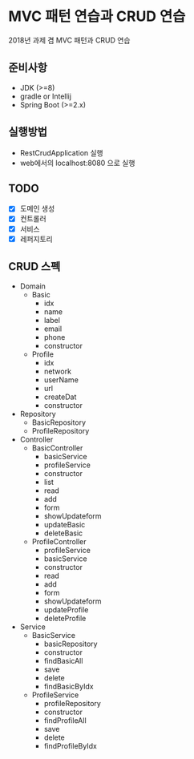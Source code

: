 # MVC 패턴 연습과 CRUD 연습
2018년 과제 겸 MVC 패턴과 CRUD 연습

## 준비사항

* JDK (>=8)
* gradle or Intellij
* Spring Boot (>=2.x)

## 실행방법

* RestCrudApplication 실행
* web에서의 localhost:8080 으로 실행

## TODO

- [x] 도메인 생성
- [x] 컨트롤러
- [x] 서비스
- [x] 레퍼지토리

## CRUD 스펙
* Domain
    * Basic
        * idx
        * name
        * label
        * email
        * phone
        * constructor
    * Profile
        * idx
        * network
        * userName
        * url
        * createDat
        * constructor
* Repository
    * BasicRepository
    * ProfileRepository
* Controller
    * BasicController
        * basicService
        * profileService
        * constructor
        * list
        * read
        * add
        * form
        * showUpdateform
        * updateBasic
        * deleteBasic
    * ProfileController
        * profileService
        * basicService
        * constructor
        * read
        * add
        * form
        * showUpdateform
        * updateProfile
        * deleteProfile
* Service
    * BasicService
        * basicRepository
        * constructor
        * findBasicAll
        * save
        * delete
        * findBasicByIdx
    * ProfileService
        * profileRepository
        * constructor
        * findProfileAll
        * save
        * delete
        * findProfileByIdx